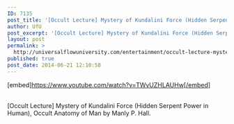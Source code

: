 ```yaml
---
ID: 7135
post_title: '[Occult Lecture] Mystery of Kundalini Force (Hidden Serpent Power in Human), Occult Anatomy of Man'
author: UfU
post_excerpt: '[Occult Lecture] Mystery of Kundalini Force (Hidden Serpent Power in Human), Occult Anatomy of Man by Manly P. Hall.'
layout: post
permalink: >
  http://universalflowuniversity.com/entertainment/occult-lecture-mystery-of-kundalini-force-hidden-serpent-power-in-human-occult-anatomy-of-man/
published: true
post_date: 2014-06-21 12:10:58
---
```

[embed]https://www.youtube.com/watch?v=TWvUZHLAUHw[/embed]</br></br>
<p>[Occult Lecture] Mystery of Kundalini Force (Hidden Serpent Power in Human), Occult Anatomy of Man by Manly P. Hall.</p>